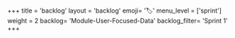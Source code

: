 +++
title = 'backlog'
layout = 'backlog'
emoji= '🏷️'
menu_level = ['sprint']
weight = 2
backlog= 'Module-User-Focused-Data'
backlog_filter= 'Sprint 1'
+++
